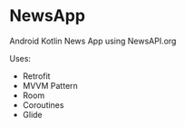 # NewsApp
Android Kotlin News App using NewsAPI.org

Uses:
- Retrofit
- MVVM Pattern
- Room
- Coroutines
- Glide
